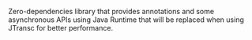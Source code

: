 Zero-dependencies library that provides annotations and some asynchronous APIs using Java Runtime
that will be replaced when using JTransc for better performance.